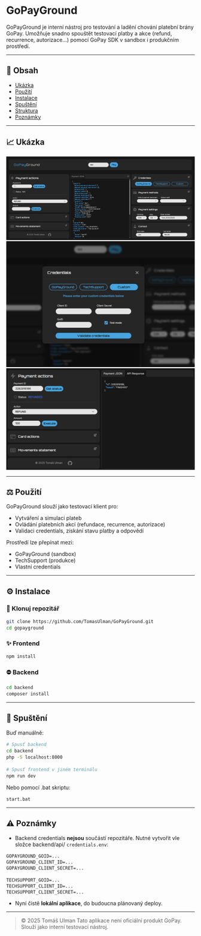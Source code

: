 # GoPayGround

GoPayGround je interní nástroj pro testování a ladění chování platební brány GoPay. Umožňuje snadno spouštět testovací platby a akce (refund, recurrence, autorizace...) pomocí GoPay SDK v sandbox i produkčním prostředí.

---

## 📄 Obsah

- [Ukázka](#📈-ukázka)
- [Použití](#⚖%ef%b8%8f-použití)
- [Instalace](#⚙%ef%b8%8f-instalace)
- [Spuštění](#🚀-spuštění)
- [Struktura](#🗂%ef%b8%8f-struktura)
- [Poznámky](#⚠%ef%b8%8f-poznámky)

---

## 📈 Ukázka

<img src="./screenshots/app.jpg" alt="GoPayGround UI" />

<img src="./screenshots/modal.jpg" alt="Credential modal" />

<img src="./screenshots/refund.jpg" alt="Refund action + response" />

---

## ⚖️ Použití

GoPayGround slouží jako testovací klient pro:

- Vytváření a simulaci plateb
- Ovládání platebních akcí (refundace, recurrence, autorizace)
- Validaci credentials, získání stavu platby a odpovědí

Prostředí lze přepínat mezi:

- GoPayGround (sandbox)
- TechSupport (produkce)
- Vlastní credentials

---

## ⚙️ Instalace

### 📁 Klonuj repozitář

```bash
git clone https://github.com/TomasUlman/GoPayGround.git
cd gopayground
```

### ✨ Frontend

```bash
npm install
```

### ⛔️ Backend

```bash
cd backend
composer install
```

---

## 🚀 Spuštění

Buď manuálně:

```bash
# Spusť backend
cd backend
php -S localhost:8000

# Spusť frontend v jiném terminálu
npm run dev
```

Nebo pomocí .bat skriptu:

```bash
start.bat
```

---

## ⚠️ Poznámky

- Backend credentials **nejsou** součástí repozitáře. Nutné vytvořit vle složce backend/api/ `credentials.env`:

```
GOPAYGROUND_GOID=...
GOPAYGROUND_CLIENT_ID=...
GOPAYGROUND_CLIENT_SECRET=...

TECHSUPPORT_GOID=...
TECHSUPPORT_CLIENT_ID=...
TECHSUPPORT_CLIENT_SECRET=...
```

- Nyní čistě **lokální aplikace**, do budoucna plánovaný deploy.

---

> © 2025 Tomáš Ulman
> Tato aplikace není oficiální produkt GoPay. Slouží jako interní testovací nástroj.
